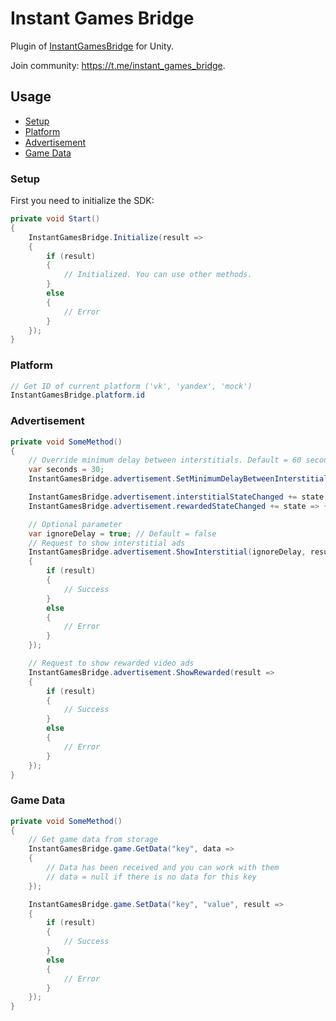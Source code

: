 # Instant Games Bridge
Plugin of [InstantGamesBridge](https://github.com/mewtongames/instant-games-bridge) for Unity.

Join community: https://t.me/instant_games_bridge.

## Usage
+ [Setup](#setup)
+ [Platform](#platform)
+ [Advertisement](#advertisement)
+ [Game Data](#game-data)

### Setup
First you need to initialize the SDK:
```csharp
private void Start()
{
    InstantGamesBridge.Initialize(result =>
    {
        if (result)
        {
            // Initialized. You can use other methods.
        }
        else
        {
            // Error
        }
    });
}
```
### Platform
```csharp
// Get ID of current platform ('vk', 'yandex', 'mock')
InstantGamesBridge.platform.id
```

### Advertisement
```csharp
private void SomeMethod()
{
	// Override minimum delay between interstitials. Default = 60 seconds.
    var seconds = 30;
	InstantGamesBridge.advertisement.SetMinimumDelayBetweenInterstitial(seconds);

	InstantGamesBridge.advertisement.interstitialStateChanged += state => { Debug.Log($"Interstitial state: {state}"); };
    InstantGamesBridge.advertisement.rewardedStateChanged += state => { Debug.Log($"Rewarded state: {state}"); };

	// Optional parameter
	var ignoreDelay = true; // Default = false
	// Request to show interstitial ads
	InstantGamesBridge.advertisement.ShowInterstitial(ignoreDelay, result =>
    {
        if (result)
        {
            // Success
        }
        else
        {
            // Error
        }
    });

	// Request to show rewarded video ads
	InstantGamesBridge.advertisement.ShowRewarded(result =>
    {
        if (result)
        {
            // Success
        }
        else
        {
            // Error
        }
    });
}
```
### Game Data
```csharp
private void SomeMethod()
{
	// Get game data from storage
	InstantGamesBridge.game.GetData("key", data =>
    {
        // Data has been received and you can work with them
        // data = null if there is no data for this key
    });

	InstantGamesBridge.game.SetData("key", "value", result =>
    {
        if (result)
        {
            // Success
        }
        else
        {
            // Error
        }
    });
}
```